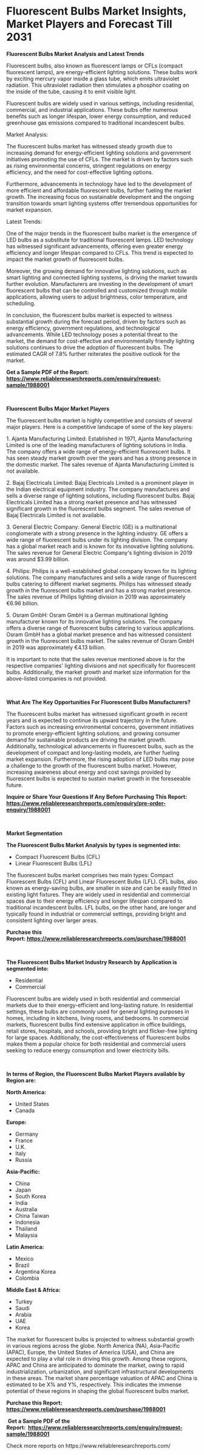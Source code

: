 <p><h1>Fluorescent Bulbs Market Insights, Market Players and Forecast Till 2031</h1></p><p><strong>Fluorescent Bulbs Market Analysis and Latest Trends</strong></p>
<p><p>Fluorescent bulbs, also known as fluorescent lamps or CFLs (compact fluorescent lamps), are energy-efficient lighting solutions. These bulbs work by exciting mercury vapor inside a glass tube, which emits ultraviolet radiation. This ultraviolet radiation then stimulates a phosphor coating on the inside of the tube, causing it to emit visible light.</p><p>Fluorescent bulbs are widely used in various settings, including residential, commercial, and industrial applications. These bulbs offer numerous benefits such as longer lifespan, lower energy consumption, and reduced greenhouse gas emissions compared to traditional incandescent bulbs.</p><p>Market Analysis:</p><p>The fluorescent bulbs market has witnessed steady growth due to increasing demand for energy-efficient lighting solutions and government initiatives promoting the use of CFLs. The market is driven by factors such as rising environmental concerns, stringent regulations on energy efficiency, and the need for cost-effective lighting options.</p><p>Furthermore, advancements in technology have led to the development of more efficient and affordable fluorescent bulbs, further fueling the market growth. The increasing focus on sustainable development and the ongoing transition towards smart lighting systems offer tremendous opportunities for market expansion.</p><p>Latest Trends:</p><p>One of the major trends in the fluorescent bulbs market is the emergence of LED bulbs as a substitute for traditional fluorescent lamps. LED technology has witnessed significant advancements, offering even greater energy efficiency and longer lifespan compared to CFLs. This trend is expected to impact the market growth of fluorescent bulbs.</p><p>Moreover, the growing demand for innovative lighting solutions, such as smart lighting and connected lighting systems, is driving the market towards further evolution. Manufacturers are investing in the development of smart fluorescent bulbs that can be controlled and customized through mobile applications, allowing users to adjust brightness, color temperature, and scheduling.</p><p>In conclusion, the fluorescent bulbs market is expected to witness substantial growth during the forecast period, driven by factors such as energy efficiency, government regulations, and technological advancements. While LED technology poses a potential threat to the market, the demand for cost-effective and environmentally friendly lighting solutions continues to drive the adoption of fluorescent bulbs. The estimated CAGR of 7.8% further reiterates the positive outlook for the market.</p></p>
<p><strong>Get a Sample PDF of the Report:&nbsp; <a href="https://www.reliableresearchreports.com/enquiry/request-sample/1988001">https://www.reliableresearchreports.com/enquiry/request-sample/1988001</a></strong></p>
<p>&nbsp;</p>
<p><strong>Fluorescent Bulbs Major Market Players</strong></p>
<p><p>The fluorescent bulbs market is highly competitive and consists of several major players. Here is a competitive landscape of some of the key players:</p><p>1. Ajanta Manufacturing Limited: Established in 1971, Ajanta Manufacturing Limited is one of the leading manufacturers of lighting solutions in India. The company offers a wide range of energy-efficient fluorescent bulbs. It has seen steady market growth over the years and has a strong presence in the domestic market. The sales revenue of Ajanta Manufacturing Limited is not available.</p><p>2. Bajaj Electricals Limited: Bajaj Electricals Limited is a prominent player in the Indian electrical equipment industry. The company manufactures and sells a diverse range of lighting solutions, including fluorescent bulbs. Bajaj Electricals Limited has a strong market presence and has witnessed significant growth in the fluorescent bulbs segment. The sales revenue of Bajaj Electricals Limited is not available.</p><p>3. General Electric Company: General Electric (GE) is a multinational conglomerate with a strong presence in the lighting industry. GE offers a wide range of fluorescent bulbs under its lighting division. The company has a global market reach and is known for its innovative lighting solutions. The sales revenue for General Electric Company's lighting division in 2019 was around $3.99 billion.</p><p>4. Philips: Philips is a well-established global company known for its lighting solutions. The company manufactures and sells a wide range of fluorescent bulbs catering to different market segments. Philips has witnessed steady growth in the fluorescent bulbs market and has a strong market presence. The sales revenue of Philips lighting division in 2019 was approximately €6.96 billion.</p><p>5. Osram GmbH: Osram GmbH is a German multinational lighting manufacturer known for its innovative lighting solutions. The company offers a diverse range of fluorescent bulbs catering to various applications. Osram GmbH has a global market presence and has witnessed consistent growth in the fluorescent bulbs market. The sales revenue of Osram GmbH in 2019 was approximately €4.13 billion.</p><p>It is important to note that the sales revenue mentioned above is for the respective companies' lighting divisions and not specifically for fluorescent bulbs. Additionally, the market growth and market size information for the above-listed companies is not provided.</p></p>
<p>&nbsp;</p>
<p><strong>What Are The Key Opportunities For Fluorescent Bulbs Manufacturers?</strong></p>
<p><p>The fluorescent bulbs market has witnessed significant growth in recent years and is expected to continue its upward trajectory in the future. Factors such as increasing environmental concerns, government initiatives to promote energy-efficient lighting solutions, and growing consumer demand for sustainable products are driving the market growth. Additionally, technological advancements in fluorescent bulbs, such as the development of compact and long-lasting models, are further fueling market expansion. Furthermore, the rising adoption of LED bulbs may pose a challenge to the growth of the fluorescent bulbs market. However, increasing awareness about energy and cost savings provided by fluorescent bulbs is expected to sustain market growth in the foreseeable future.</p></p>
<p><strong>Inquire or Share Your Questions If Any Before Purchasing This Report: <a href="https://www.reliableresearchreports.com/enquiry/pre-order-enquiry/1988001">https://www.reliableresearchreports.com/enquiry/pre-order-enquiry/1988001</a></strong></p>
<p>&nbsp;</p>
<p><strong>Market Segmentation</strong></p>
<p><strong>The Fluorescent Bulbs Market Analysis by types is segmented into:</strong></p>
<p><ul><li>Compact Fluorescent Bulbs (CFL)</li><li>Linear Fluorescent Bulbs (LFL)</li></ul></p>
<p><p>The fluorescent bulbs market comprises two main types: Compact Fluorescent Bulbs (CFL) and Linear Fluorescent Bulbs (LFL). CFL bulbs, also known as energy-saving bulbs, are smaller in size and can be easily fitted in existing light fixtures. They are widely used in residential and commercial spaces due to their energy efficiency and longer lifespan compared to traditional incandescent bulbs. LFL bulbs, on the other hand, are longer and typically found in industrial or commercial settings, providing bright and consistent lighting over larger areas.</p></p>
<p><strong>Purchase this Report:&nbsp;<a href="https://www.reliableresearchreports.com/purchase/1988001">https://www.reliableresearchreports.com/purchase/1988001</a></strong></p>
<p>&nbsp;</p>
<p><strong>The Fluorescent Bulbs Market Industry Research by Application is segmented into:</strong></p>
<p><ul><li>Residential</li><li>Commercial</li></ul></p>
<p><p>Fluorescent bulbs are widely used in both residential and commercial markets due to their energy-efficient and long-lasting nature. In residential settings, these bulbs are commonly used for general lighting purposes in homes, including in kitchens, living rooms, and bedrooms. In commercial markets, fluorescent bulbs find extensive application in office buildings, retail stores, hospitals, and schools, providing bright and flicker-free lighting for large spaces. Additionally, the cost-effectiveness of fluorescent bulbs makes them a popular choice for both residential and commercial users seeking to reduce energy consumption and lower electricity bills.</p></p>
<p>&nbsp;</p>
<p><strong>In terms of Region, the Fluorescent Bulbs Market Players available by Region are:</strong></p>
<p>
    <p> <strong> North America: </strong>
        <ul>
            <li>United States</li>
            <li>Canada</li>
        </ul>
        </p> 
    <p> <strong> Europe: </strong>
        <ul>
            <li>Germany</li>
            <li>France</li>
            <li>U.K.</li>
            <li>Italy</li>
            <li>Russia</li>
        </ul>
        </p> 
    <p> <strong> Asia-Pacific: </strong>
        <ul>
            <li>China</li>
            <li>Japan</li>
            <li>South Korea</li>
            <li>India</li>
            <li>Australia</li>
            <li>China Taiwan</li>
            <li>Indonesia</li>
            <li>Thailand</li>
            <li>Malaysia</li>
        </ul>
        </p> 
    <p> <strong> Latin America: </strong>
        <ul>
            <li>Mexico</li>
            <li>Brazil</li>
            <li>Argentina Korea</li>
            <li>Colombia</li>
        </ul>
        </p> 
    <p> <strong> Middle East & Africa: </strong>
        <ul>
            <li>Turkey</li>
            <li>Saudi</li>
            <li>Arabia</li>
            <li>UAE</li>
            <li>Korea</li>
        </ul>
    </p>
    </p>
<p><p>The market for fluorescent bulbs is projected to witness substantial growth in various regions across the globe. North America (NA), Asia-Pacific (APAC), Europe, the United States of America (USA), and China are expected to play a vital role in driving this growth. Among these regions, APAC and China are anticipated to dominate the market, owing to rapid industrialization, urbanization, and significant infrastructural developments in these areas. The market share percentage valuation of APAC and China is estimated to be X% and Y%, respectively. This indicates the immense potential of these regions in shaping the global fluorescent bulbs market.</p></p>
<p><strong>Purchase this Report: <a href="https://www.reliableresearchreports.com/purchase/1988001">https://www.reliableresearchreports.com/purchase/1988001</a></strong></p>
<p>&nbsp;<strong>Get a Sample PDF of the Report:&nbsp;&nbsp;<a href="https://www.reliableresearchreports.com/enquiry/request-sample/1988001">https://www.reliableresearchreports.com/enquiry/request-sample/1988001</a></strong></p>
<p><strong></strong></p>
<p>Check more reports on https://www.reliableresearchreports.com/</p>